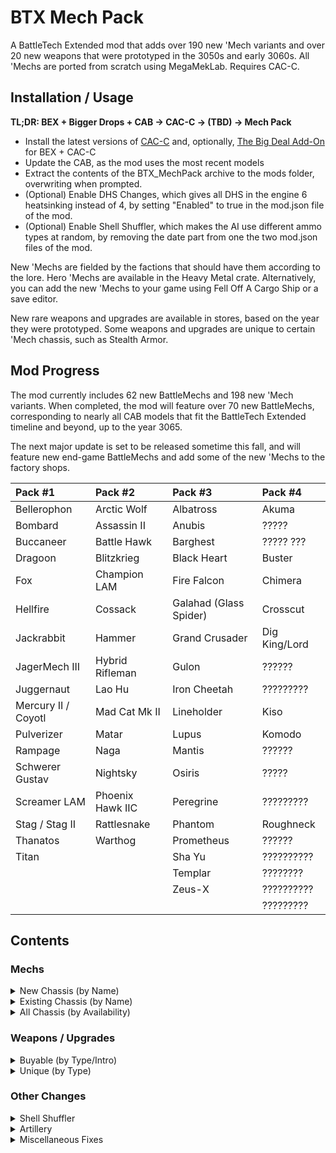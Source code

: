 # BTX Mech Pack

A BattleTech Extended mod that adds over 190 new 'Mech variants and over 20 new weapons that were prototyped in the 3050s and early 3060s. All 'Mechs are ported from scratch using MegaMekLab. Requires CAC-C.

## Installation / Usage

**TL;DR: BEX + Bigger Drops + CAB → CAC-C → (TBD) → Mech Pack**

- Install the latest versions of [CAC-C](https://github.com/mcb5637/BTX_CAC_Compatibility) and, optionally, [The Big Deal Add-On](https://github.com/Hounfor/The-Big-Deal-Add-On) for BEX + CAC-C
- Update the CAB, as the mod uses the most recent models
- Extract the contents of the BTX_MechPack archive to the mods folder, overwriting when prompted.
- (Optional) Enable DHS Changes, which gives all DHS in the engine 6 heatsinking instead of 4, by setting "Enabled" to true in the mod.json file of the mod.
- (Optional) Enable Shell Shuffler, which makes the AI use different ammo types at random, by removing the date part from one the two mod.json files of the mod.

New 'Mechs are fielded by the factions that should have them according to the lore. Hero 'Mechs are available in the Heavy Metal crate. Alternatively, you can add the new 'Mechs to your game using Fell Off A Cargo Ship or a save editor.

New rare weapons and upgrades are available in stores, based on the year they were prototyped. Some weapons and upgrades are unique to certain 'Mech chassis, such as Stealth Armor.

## Mod Progress

The mod currently includes 62 new BattleMechs and 198 new 'Mech variants. When completed, the mod will feature over 70 new BattleMechs, corresponding to nearly all CAB models that fit the BattleTech Extended timeline and beyond, up to the year 3065.

The next major update is set to be released sometime this fall, and will feature new end-game BattleMechs and add some of the new 'Mechs to the factory shops. 

| Pack #1             | Pack #2          | Pack #3                | Pack #4       |
| :------------------ | :--------------- | :--------------------- | :------------ |
| Bellerophon         | Arctic Wolf      | Albatross              | Akuma         |
| Bombard             | Assassin II      | Anubis                 | ?????         |
| Buccaneer           | Battle Hawk      | Barghest               | ????? ???     |
| Dragoon             | Blitzkrieg       | Black Heart            | Buster        |
| Fox                 | Champion LAM     | Fire Falcon            | Chimera       |
| Hellfire            | Cossack          | Galahad (Glass Spider) | Crosscut      |
| Jackrabbit          | Hammer           | Grand Crusader         | Dig King/Lord |
| JagerMech III       | Hybrid Rifleman  | Gulon                  | ??????        |
| Juggernaut          | Lao Hu           | Iron Cheetah           | ?????????     |
| Mercury II / Coyotl | Mad Cat Mk II    | Lineholder             | Kiso          |
| Pulverizer          | Matar            | Lupus                  | Komodo        |
| Rampage             | Naga             | Mantis                 | ??????        |
| Schwerer Gustav     | Nightsky         | Osiris                 | ?????         |
| Screamer LAM        | Phoenix Hawk IIC | Peregrine              | ?????????     |
| Stag / Stag II      | Rattlesnake      | Phantom                | Roughneck     |
| Thanatos            | Warthog          | Prometheus             | ??????        |
| Titan               |                  | Sha Yu                 | ??????????    |
|                     |                  | Templar                | ????????      |
|                     |                  | Zeus-X                 | ??????????    |
|                     |                  |                        | ?????????     |

## Contents

### Mechs

<details>
  <summary>New Chassis (by Name)</summary>

| Name                               |   Class    | Mass |  Tech Base   | Intro | Factions                                               |
| :--------------------------------- | :--------: | :--: | :----------: | :---: | :----------------------------------------------------- |
| Akuma AKU-1X                       |  Assault   |  90  | Inner Sphere | 3058  | Kurita                                                 |
| Akuma AKU-1XJ                      |  Assault   |  90  | Inner Sphere | 3064  | Kurita                                                 |
| Albatross ALB-3U                   |  Assault   |  95  | Inner Sphere | 3053  | Marik, Word of Blake                                   |
| Albatross ALB-4U                   |  Assault   |  95  | Inner Sphere | 3063  | Marik, Word of Blake                                   |
| Anubis ABS-3L                      |   Light    |  30  | Inner Sphere | 3063  | Liao, Centrella, Calderon                              |
| Anubis ABS-3R                      |   Light    |  30  | Inner Sphere | 3064  | Liao, Centrella, Calderon                              |
| Arctic Wolf 1                      |   Medium   |  40  |     Clan     | 3059  | Clan Wolf                                              |
| Arctic Wolf 2                      |   Medium   |  40  |     Clan     | 3060  | Clan Wolf                                              |
| Assassin II ASN-56                 |   Medium   |  45  | Inner Sphere | 3060  | Davion                                                 |
| Barghest BGS-1T                    |   Heavy    |  70  | Inner Sphere | 3058  | Steiner                                                |
| Barghest BGS-2T                    |   Heavy    |  70  | Inner Sphere | 3060  | Steiner                                                |
| Barghest BGS-3T                    |   Heavy    |  70  | Inner Sphere | 3062  | Steiner                                                |
| Battle Hawk BH-K305                |   Light    |  30  | Inner Sphere | 3053  | Steiner-Davion, Mercenaries                            |
| Bellerophon BEL-1X                 |   Heavy    |  60  | Inner Sphere | 2442  | Marik                                                  |
| Bellerophon BEL-2X                 |   Heavy    |  60  | Inner Sphere | 2712  | ComStar, Snord's Irregulars                            |
| Black Heart BH-1                   |   Heavy    |  70  | Inner Sphere | 3060  | Word of Blake                                          |
| Blitzkrieg BTZ-3F                  |   Medium   |  50  | Inner Sphere | 3061  | Marik, Steiner-Davion                                  |
| Bombard BMB-010                    |   Medium   |  50  | Inner Sphere | 3054  | Steiner                                                |
| Bombard BMB-013                    |   Medium   |  50  | Inner Sphere | 3063  | Steiner                                                |
| Buccaneer BCN-3R                   |   Medium   |  55  | Inner Sphere | 3055  | Marik, Word of Blake                                   |
| Buster BC X-M ConstructionMech MOD |  Medium    |  50  | Inner Sphere | 2720  | **Industrial Start**                                   |
| Champion LAM CPN-1X1               |   Heavy    |  60  | Inner Sphere | 2699  | Word of Blake (3053+)                                  |
| Chimera CMA-1S                     |   Medium   |  40  | Inner Sphere | 3063  | Kurita, Steiner-Davion                                 |
| Chimera CMA-C                      |   Medium   |  40  | Inner Sphere | 3063  | Kurita, Marik, Steiner-Davion                          |
| Cossack C-SK1                      |   Light    |  20  | Inner Sphere | 3060  | St. Ives Compact                                       |
| Coyotl Prime                       |   Medium   |  40  |     Clan     | 2854  | Clan Wolf (<3058)                                      |
| Coyotl A                           |   Medium   |  40  |     Clan     | 2854  | Clan Wolf (<3058)                                      |
| Coyotl B                           |   Medium   |  40  |     Clan     | 2854  | Clan Wolf (<3058)                                      |
| Dig King RCL-1M MiningMech         |   Light    |  35  | Inner Sphere | 2802  | Pirates                                                |
| Dig Lord RCL-4 MiningMech          |   Heavy    |  65  | Inner Sphere | 3057  | Steiner-Davion                                         |
| Dragoon AEM-01                     |   Heavy    |  70  | Inner Sphere | 2771  | ComStar                                                |
| Dragoon AEM-02                     |   Heavy    |  70  | Inner Sphere | 2771  | ComStar                                                |
| Dragoon AEM-03                     |   Heavy    |  70  | Inner Sphere | 2771  | ComStar                                                |
| Dragoon AEM-04                     |   Heavy    |  70  | Inner Sphere | 2771  | ComStar                                                |
| Fire Falcon Prime                  |   Light    |  25  |     Clan     | 3052  | Clan Jade Falcon                                       |
| Fire Falcon A                      |   Light    |  25  |     Clan     | 3052  | Clan Jade Falcon                                       |
| Fire Falcon B                      |   Light    |  25  |     Clan     | 3052  | Clan Jade Falcon                                       |
| Fire Falcon C                      |   Light    |  25  |     Clan     | 3052  | Clan Jade Falcon                                       |
| Fire Falcon D                      |   Light    |  25  |     Clan     | 3052  | Clan Jade Falcon                                       |
| Fox CS-1                           |   Medium   |  50  |  Mixed-tech  | 2824  | Clan Ghost Bear                                        |
| Fox                                |   Medium   |  50  |     Clan     | 2835  | Clan Ghost Bear                                        |
| Grand Crusader GRN-D-01            |  Assault   |  80  | Inner Sphere | 3053  | Word of Blake                                          |
| Grand Crusader GRN-D-02            |  Assault   |  80  | Inner Sphere | 3056  | Word of Blake                                          |
| Gulon MiningMech GLN-1A            |   Light    |  25  | Inner Sphere | 3000  | Outworlds Alliance                                     |
| Gulon SecurityMech GLN-1B          |   Light    |  25  | Inner Sphere | 3000  | Outworlds Alliance                                     |
| Hammer HMR-3C 'Claw-Hammer'        |   Light    |  30  | Inner Sphere | 3056  | Marik, Word of Blake                                   |
| Hammer HMR-3M                      |   Light    |  30  | Inner Sphere | 3053  | Liao, Marik, Word of Blake                             |
| Hammer HMR-3P 'Pein-Hammer'        |   Light    |  30  | Inner Sphere | 3060  | Marik, Word of Blake                                   |
| Hammer HMR-3S 'Slammer'            |   Light    |  30  | Inner Sphere | 3054  | Marik, Word of Blake                                   |
| Hellfire 1                         |   Heavy    |  60  |     Clan     | 3058  | Clan Steel Viper                                       |
| Hybrid Rifleman RFL-SND 'Sneede'   |   Heavy    |  60  | Inner Sphere | 3025  | **Heavy Metal Crate**                                  |
| Iron Cheetah Prime                 |  Assault   | 100  |     Clan     | 3054  | Clan Smoke Jaguar                                      |
| Iron Cheetah A                     |  Assault   | 100  |     Clan     | 3054  | Clan Smoke Jaguar                                      |
| Iron Cheetah B                     |  Assault   | 100  |     Clan     | 3054  | Clan Smoke Jaguar                                      |
| Iron Cheetah C                     |  Assault   | 100  |     Clan     | 3054  | Clan Smoke Jaguar                                      |
| Iron Cheetah D                     |  Assault   | 100  |     Clan     | 3054  | Clan Smoke Jaguar                                      |
| Jackrabbit JKR-8T                  |   Light    |  25  | Inner Sphere | 2765  | ComStar                                                |
| JagerMech III JM6-D3               |   Heavy    |  65  | Inner Sphere | 3058  | Davion                                                 |
| Juggernaut JG-R9T1                 |  Assault   |  90  | Inner Sphere | 3053  | Steiner                                                |
| Juggernaut JG-R9T2                 |  Assault   |  90  | Inner Sphere | 3057  | Steiner                                                |
| Juggernaut JG-R9T3                 |  Assault   |  90  | Inner Sphere | 3065  | Steiner                                                |
| Kiso ConstructionMech K-3N-KR4     |  Assault   | 100  | Inner Sphere | 2703  | Kurita                                                 |
| Kiso CommandMech K-3N-KRHQ         |  Assault   | 100  | Inner Sphere | 2823  | Kurita                                                 |
| Komodo KIM-2                       |   Medium   |  45  | Inner Sphere | 3053  | Kurita, Rasalhague                                     |
| Komodo KIM-2A                      |   Medium   |  45  | Inner Sphere | 3053  | Kurita                                                 |
| Komodo KIM-3C                      |   Medium   |  45  | Inner Sphere | 3053  | Kurita                                                 |
| Lao Hu LHU-2B                      |   Heavy    |  75  | Inner Sphere | 3062  | Liao                                                   |
| Lao Hu LHU-3B                      |   Heavy    |  75  | Inner Sphere | 3063  | Liao                                                   |
| Lineholder KW1-LH2                 |   Medium   |  55  | Inner Sphere | 3058  | Inner Sphere                                           |
| Lineholder KW1-LH3                 |   Medium   |  55  | Inner Sphere | 3059  | Inner Sphere                                           |
| Lupus Prime                        |   Heavy    |  60  |     Clan     | 2857  | Clan Steel Viper                                       |
| Lupus A                            |   Heavy    |  60  |     Clan     | 2857  | Clan Steel Viper                                       |
| Lupus B                            |   Heavy    |  60  |     Clan     | 2857  | Clan Steel Viper                                       |
| Mad Cat Mk II                      |  Assault   |  90  |     Clan     | 3062  | Clan Diamond Shark                                     |
| Mantis MTS-S                       |   Light    |  30  | Inner Sphere | 3061  | Steiner                                                |
| Matar SAM-RS2                      | Superheavy | 110  | Inner Sphere | 2775  | ComStar (3036+)                                        |
| Mercury II MCY-100                 |   Medium   |  40  |  Mixed-tech  | 2823  | Clan Diamond Shark, Bandit Caste                       |
| Naga Prime                         |  Assault   |  80  |     Clan     | 2945  | Clans                                                  |
| Naga A                             |  Assault   |  80  |     Clan     | 2869  | Clans                                                  |
| Naga B                             |  Assault   |  80  |     Clan     | 2869  | Clans                                                  |
| Naga C                             |  Assault   |  80  |     Clan     | 2869  | Clans                                                  |
| Naga D                             |  Assault   |  80  |     Clan     | 2869  | Clans                                                  |
| Nightsky NGS-4S                    |   Medium   |  50  | Inner Sphere | 3053  | Steiner-Davion                                         |
| Nightsky NGS-4T                    |   Medium   |  50  | Inner Sphere | 3056  | Steiner-Davion                                         |
| Nightsky NGS-5S                    |   Medium   |  50  | Inner Sphere | 3056  | Steiner-Davion                                         |
| Nightsky NGS-5T                    |   Medium   |  50  | Inner Sphere | 3057  | Steiner-Davion                                         |
| Osiris OSR-3D                      |   Light    |  30  | Inner Sphere | 3063  | Davion                                                 |
| Peregrine (Horned Owl) 1           |   Light    |  35  |     Clan     | 2835  | Clans                                                  |
| Peregrine (Horned Owl) 2           |   Light    |  35  |     Clan     | 2856  | Clans                                                  |
| Peregrine (Horned Owl) 3           |   Light    |  35  |     Clan     | 3061  | Clans                                                  |
| Phantom Prime                      |   Medium   |  40  |     Clan     | 3052  | Clan Jade Falcon                                       |
| Phantom A                          |   Medium   |  40  |     Clan     | 3052  | Clan Jade Falcon                                       |
| Phantom B                          |   Medium   |  40  |     Clan     | 3052  | Clan Jade Falcon                                       |
| Phantom C                          |   Medium   |  40  |     Clan     | 3052  | Clan Jade Falcon                                       |
| Phantom D                          |   Medium   |  40  |     Clan     | 3052  | Clan Jade Falcon                                       |
| Phoenix Hawk IIC                   |  Assault   |  80  |     Clan     | 2851  | Clans                                                  |
| Phoenix Hawk IIC 2                 |  Assault   |  80  |     Clan     | 2852  | Clans                                                  |
| Phoenix Hawk IIC 3                 |  Assault   |  80  |     Clan     | 3062  | Clans                                                  |
| Phoenix Hawk IIC 9                 |  Assault   |  80  |     Clan     | 2853  | Clans                                                  |
| Prometheus                         |   Heavy    |  75  |  Mixed-tech  | 3053  | Davion                                                 |
| Pulverizer PUL-2V                  |  Assault   |  90  |  Mixed-tech  | 2823  | Clan Ghost Bear                                        |
| Pulverizer PUL-3R                  |  Assault   |  90  |  Mixed-tech  | 2823  | Clan Ghost Bear                                        |
| Pulverizer                         |  Assault   |  90  |     Clan     | 2845  | Clan Ghost Bear                                        |
| Rampage RMP-2G                     |  Assault   |  85  | Inner Sphere | 2735  | Periphery States                                       |
| Rampage RMP-4G                     |  Assault   |  85  | Inner Sphere | 2750  | ComStar/Word of Blake                                  |
| Rampage RMP-5G                     |  Assault   |  85  | Inner Sphere | 2767  | ComStar/Word of Blake                                  |
| Rattlesnake JR7-31                 |   Light    |  35  | Inner Sphere | 3042  | Davion                                                 |
| Rattlesnake JR7-31P                |   Light    |  35  | Inner Sphere | 3043  | Davion                                                 |
| Roughneck RGH-1A                   |   Heavy    |  65  | Inner Sphere | 3050  | Steiner-Davion, Mercenaries                            |
| Roughneck RGH-1B                   |   Heavy    |  65  | Inner Sphere | 3050  | Steiner-Davion, Mercenaries                            |
| Roughneck RGH-1C                   |   Heavy    |  65  | Inner Sphere | 3050  | Steiner-Davion, Mercenaries                            |
| Roughneck RGH-2A                   |   Heavy    |  65  | Inner Sphere | 3050  | Steiner-Davion, Mercenaries                            |
| Roughneck RGH-3A                   |   Heavy    |  65  | Inner Sphere | 3050  | Steiner-Davion, Mercenaries                            |
| Schwerer Gustav SG-1X              |  Assault   | 100  |  Mixed-tech  | 3064  | Marik                                                  |
| Schwerer Gustav SJ-1X 'Jäger'      |  Assault   | 100  |  Mixed-tech  | 3064  | **Heavy Metal Crate**                                  |
| Screamer LAM SCR-1X-LAM            |   Medium   |  55  | Inner Sphere | 2774  | Snord's Irregulars                                     |
| Sha Yu SYU-2B                      |   Medium   |  40  | Inner Sphere | 3063  | Liao, Centrella                                        |
| Stag ST-14G                        |   Medium   |  45  |  Mixed-tech  | 2823  | Clans (3052+)                                          |
| Stag II ST-24G                     |   Medium   |  45  |  Mixed-tech  | 2823  | Clan Wolf (3052+)                                      |
| Templar TLR1-O                     |  Assault   |  85  | Inner Sphere | 3062  | Davion                                                 |
| Templar TLR1-OA                    |  Assault   |  85  | Inner Sphere | 3062  | Davion                                                 |
| Templar TLR1-OB                    |  Assault   |  85  | Inner Sphere | 3062  | Davion                                                 |
| Templar TLR1-OC                    |  Assault   |  85  | Inner Sphere | 3062  | Davion                                                 |
| Thanatos TNS-4S                    |   Heavy    |  75  | Inner Sphere | 3061  | Steiner-Davion                                         |
| Thanatos TNS-4T                    |   Heavy    |  75  | Inner Sphere | 3062  | Steiner-Davion                                         |
| Titan TI-1A                        |  Assault   | 100  | Inner Sphere | 2765  | Davion                                                 |
| Warthog Prime                      |  Assault   |  95  |     Clan     | 3059  | Clans                                                  |
| Zeus-X ZEU-X                       |  Assault   |  80  | Inner Sphere | 3054  | Davion                                                 |
</details>

<details>
  <summary>Existing Chassis (by Name)</summary>

| Name                               |   Class    | Mass |  Tech Base   | Intro | Factions                                               |
| :--------------------------------- | :--------: | :--: | :----------: | :---: | :----------------------------------------------------- |
| Annihilator C                      |  Assault   | 100  |     Clan     | 2848  | Clans (3051+)                                          |
| Annihilator C 2                    |  Assault   | 100  |     Clan     | 2850  | Clans (3051+)                                          |
| Anvil ANV-8M                       |   Heavy    |  60  | Inner Sphere | 3060  | Marik, Word of Blake                                   |
| Archer C                           |   Heavy    |  70  |  Mixed-tech  | 2824  | Clans (3051+)<br />Kurita, Steiner-Davion (3055+)      |
| Archer C 2                         |   Heavy    |  70  |     Clan     | 3063  | Wolf's Dragoons²                                       |
| Assassin ASN-SRV 'Servitor'        |   Medium   |  40  | Inner Sphere | 3066  | **Heavy Metal Crate**                                  |
| Atlas AS7-K-DC                     |  Assault   | 100  | Inner Sphere | 3050  | ComStar/Word of Blake                                  |
| Avatar AV1-OR                      |   Heavy    |  70  |  Mixed-tech  | 3059  | Kurita                                                 |
| BattleMaster BLR-3M-DC             |  Assault   |  85  | Inner Sphere | 3053  | ComStar/Word of Blake                                  |
| BattleMaster BLR-RC 'Red Corsair'  |  Assault   |  85  |     Clan     | 3055  | **Heavy Metal Crate**                                  |
| Black Hawk-KU BHKU-OR              |   Heavy    |  60  |  Mixed-tech  | 3059  | Kurita, Liao, Steiner-Davion<br />Rasalhague, St. Ives |
| Black Knight BL-X-KNT 'Red Reaper' |   Heavy    |  75  | Inner Sphere | 3069  | **Heavy Metal Crate**                                  |
| Blackjack BJ2-OR                   |   Medium   |  50  |  Mixed-tech  | 3059  | Kurita                                                 |
| Cataphract CTF-3X                  |   Heavy    |  70  | Inner Sphere | 3062  | Davion                                                 |
| Catapult CPLT-C3                   |   Heavy    |  65  | Inner Sphere | 3049  | Liao, ComStar/Word of Blake                            |
| Catapult CPLT-C5                   |   Heavy    |  65  | Inner Sphere | 3061  | Liao                                                   |
| Catapult CPLT-H2                   |   Heavy    |  65  | Inner Sphere | 3064  | Pirates                                                |
| Centurion CN9-D5                   |   Medium   |  50  | Inner Sphere | 3062  | Steiner-Davion                                         |
| Centurion CN9-YLW 'Yen-Lo-Wang'    |   Medium   |  50  | Inner Sphere | 3027  | **Heavy Metal Crate**                                  |
| Centurion CN9-YLW2 'Yen-Lo-Wang'   |   Medium   |  50  | Inner Sphere | 3051  | **Heavy Metal Crate**                                  |
| Charger CGR-2A2                    |  Assault   |  80  | Inner Sphere | 3064  | Centrella, Outworlds Alliance, Pirates                 |
| Charger CGR-SA5                    |  Assault   |  80  | Inner Sphere | 3063  | Kurita                                                 |
| Commando COM-4H                    |   Light    |  25  | Inner Sphere | 3064  | Pirates                                                |
| Cronus CNS-5M                      |  Medium    |  55  | Inner Sphere | 3060  | Mercenaries, Pirates                                   |
| Crosscut ED-X2M LoggerMech         |   Light    |  30  | Inner Sphere | 2801  | Pirates                                                |
| Crosscut ED-X4D DemolitionMech     |   Light    |  30  | Inner Sphere | 2910  | Pirates                                                |
| Crosscut ED-X4K LoggerMech         |   Light    |  30  | Inner Sphere | 2786  | Pirates                                                |
| Cyclops CP-11-A-DC                 |  Assault   |  90  | Inner Sphere | 3045  | ComStar                                                |
| Cyclops CP-11-H                    |  Assault   |  90  | Inner Sphere | 3064  | Calderon, Pirates                                      |
| Dasher (Fire Moth) E               |   Light    |  20  |     Clan     | 3055  | Clan Ghost Bear                                        |
| Dervish DV-8D                      |  Medium    |  55  | Inner Sphere | 3062  | Davion                                                 |
| Firestarter FS9-OR                 |   Medium   |  45  |  Mixed-tech  | 3059  | Kurita, Liao, Marik, Steiner-Davion                    |
| Firestarter FS9-OX                 |   Medium   |  45  | Inner Sphere | 3059  | Kurita                                                 |
| Flashman FLS-9C                    |   Heavy    |  75  | Inner Sphere | 3061  | ComStar                                                |
| Galahad (Glass Spider) 1           |   Heavy    |  60  |     Clan     | 2834  | Clans                                                  |
| Galahad (Glass Spider) 2           |   Heavy    |  60  |     Clan     | 2952  | Clan Wolf                                              |
| Garm GRM-01C                       |   Light    |  35  | Inner Sphere | 3062  | Davion                                                 |
| Grand Dragon DRG-7K                |   Heavy    |  60  | Inner Sphere | 3063  | Kurita                                                 |
| Gunslinger GUN-2ERD                |  Assault   |  85  | Inner Sphere | 3062  | Kurita, Steiner                                        |
| Hankyu (Arctic Cheetah) H          |   Light    |  30  |     Clan     | 3062  | Clans                                                  |
| Hatamoto-Chi HTM-S 'Shin'          |  Assault   |  80  | Inner Sphere | 3060  | **Heavy Metal Crate**                                  |
| Hatchetman HCT-6D                  |   Medium   |  45  | Inner Sphere | 3062  | Davion                                                 |
| Hellhound (Conjurer) 2             |   Medium   |  50  |     Clan     | 3062  | Clan Nova Cat                                          |
| Hermes II HER-5C                   |   Medium   |  40  | Inner Sphere | 3062  | Word of Blake                                          |
| Hermes II HER-6D                   |   Medium   |  40  | Inner Sphere | 3062  | Davion                                                 |
| Highlander HGN-694                 |  Assault   |  90  | Inner Sphere | 3062  | Steiner                                                |
| Hollander II BZK-F7                |  Medium    |  45  | Inner Sphere | 3061  | Steiner-Davion                                         |
| Hunchback HBK-5H                   |  Medium    |  50  | Inner Sphere | 3064  | Periphery States, Pirates                              |
| Huron Warrior HUR-WO-R4N           |  Medium    |  50  | Inner Sphere | 3063  | Liao                                                   |
| Imp C                              |  Assault   | 100  |     Clan     | 2863  | Wolf's Dragoons, Pirates                               |
| JagerMech JM6-H                    |   Heavy    |  65  | Inner Sphere | 3064  | Pirates                                                |
| JagerMech JM7-F                    |   Heavy    |  70  | Inner Sphere | 3062  | Davion                                                 |
| King Crab KGC-010                  |  Assault   | 100  | Inner Sphere | 2743  | ComStar/Word of Blake                                  |
| Longbow LGB-0H                     |  Assault   |  85  | Inner Sphere | 3065  | Pirates                                                |
| Marauder C                         |   Heavy    |  75  |  Mixed-tech  | 2827  | Clans (3051+)<br />Kurita, Steiner-Davion (3055+)      |
| Orion ON1-M-DC                     |   Heavy    |  75  | Inner Sphere | 3053  | ComStar/Word of Blake                                  |
| Orion ON1-MD                       |   Heavy    |  75  | Inner Sphere | 3062  | Davion, Marik, ComStar/Word of Blake                   |
| Raptor RTX1-OR                     |   Light    |  25  |  Mixed-tech  | 3059  | Kurita, Davion, ComStar                                |
| Strider SR1-OR                     |   Medium   |  40  |  Mixed-tech  | 3059  | Kurita, Marik, Steiner-Davion                          |
| Sunder SD1-OB                      |  Assault   |  90  | Inner Sphere | 3056  | Kurita, Davion, St. Ives                               |
| Sunder SD1-OR                      |  Assault   |  90  |  Mixed-tech  | 3059  | Kurita, Steiner-Davion                                 |
| Supernova 2                        |  Assault   |  90  |     Clan     | 3062  | Clan Nova Cat                                          |
| Supernova 3                        |  Assault   |  90  |     Clan     | 3064  | Clan Nova Cat                                          |
| Thunder Hawk TDK-7KMA              |  Assault   | 100  | Inner Sphere | 3059  | Steiner                                                |
| Thunderbolt TDR-8M                 |   Heavy    |  65  | Inner Sphere | 3058  | Centrella, Word of Blake                               |
| Viking VKG-2G                      |  Assault   |  90  | Inner Sphere | 3060  | Rasalhague, ComStar/Word of Blake                      |
| Vulture (Mad Dog) 'Fury'           |   Heavy    |  60  |     Clan     | 3059  | **Heavy Metal Crate**                                  |
| Warhammer C                        |   Heavy    |  70  |  Mixed-tech  | 2825  | Clans (3051+)<br />Kurita, Steiner-Davion (3055+)      |
| Warhammer C 2                      |   Heavy    |  70  |  Mixed-tech  | 3052  | Clan Wolf<br />Kurita, Steiner-Davion (3055+)          |
| Warhammer C 3                      |   Heavy    |  70  |     Clan     | 2862  | Wolf's Dragoons (3050+)²                               |

² Wolf's Dragoons have access to many of these mechs; the list only shows variants that are exclusive to them.
</details>

<details>
  <summary>All Chassis (by Availability)</summary>

| Name                               |   Class    | Mass |  Tech Base   | Avail.| Factions                                               |
| :--------------------------------- | :--------: | :--: | :----------: | :---: | :----------------------------------------------------- |
| Bellerophon BEL-1X                 |   Heavy    |  60  | Inner Sphere | 3025  | Marik                                                  |
| Kiso ConstructionMech K-3N-KR4     |  Assault   | 100  | Inner Sphere | 3025  | Kurita                                                 |
| Bellerophon BEL-2X                 |   Heavy    |  60  | Inner Sphere | 3025  | ComStar, Snord's Irregulars                            |
| Rampage RMP-2G                     |  Assault   |  85  | Inner Sphere | 3025  | Periphery States                                       |
| King Crab KGC-010                  |  Assault   | 100  | Inner Sphere | 3025  | ComStar/Word of Blake                                  |
| Rampage RMP-4G                     |  Assault   |  85  | Inner Sphere | 3025  | ComStar/Word of Blake                                  |
| Jackrabbit JKR-8T                  |   Light    |  25  | Inner Sphere | 3025  | ComStar                                                |
| Titan TI-1A                        |  Assault   | 100  | Inner Sphere | 3025  | Davion                                                 |
| Rampage RMP-5G                     |  Assault   |  85  | Inner Sphere | 3025  | ComStar/Word of Blake                                  |
| Dragoon AEM-01                     |   Heavy    |  70  | Inner Sphere | 3025  | ComStar                                                |
| Dragoon AEM-02                     |   Heavy    |  70  | Inner Sphere | 3025  | ComStar                                                |
| Dragoon AEM-03                     |   Heavy    |  70  | Inner Sphere | 3025  | ComStar                                                |
| Dragoon AEM-04                     |   Heavy    |  70  | Inner Sphere | 3025  | ComStar                                                |
| Screamer LAM SCR-1X-LAM            |   Medium   |  55  | Inner Sphere | 3025  | Snord's Irregulars                                     |
| Crosscut ED-X4K LoggerMech         |   Light    |  30  | Inner Sphere | 3025  | Pirates                                                |
| Crosscut ED-X2M LoggerMech         |   Light    |  30  | Inner Sphere | 3025  | Pirates                                                |
| Dig King RCL-1M MiningMech         |   Light    |  35  | Inner Sphere | 3025  | Pirates                                                |
| Kiso CommandMech K-3N-KRHQ         |  Assault   | 100  | Inner Sphere | 3025  | Kurita                                                 |
| Crosscut ED-X4D DemolitionMech     |   Light    |  30  | Inner Sphere | 3025  | Pirates                                                |
| Gulon MiningMech GLN-1A            |   Light    |  25  | Inner Sphere | 3025  | Outworlds Alliance                                     |
| Gulon SecurityMech GLN-1B          |   Light    |  25  | Inner Sphere | 3025  | Outworlds Alliance                                     |
| Matar SAM-RS2                      | Superheavy | 110  | Inner Sphere | 3036  | ComStar (3036+)                                        |
| Rattlesnake JR7-31                 |   Light    |  35  | Inner Sphere | 3042  | Davion                                                 |
| Rattlesnake JR7-31P                |   Light    |  35  | Inner Sphere | 3043  | Davion                                                 |
| Cyclops CP-11-A-DC                 |  Assault   |  90  | Inner Sphere | 3045  | ComStar                                                |
| Catapult CPLT-C3                   |   Heavy    |  65  | Inner Sphere | 3049  | Liao, ComStar/Word of Blake                            |
| Coyotl Prime                       |   Medium   |  40  |     Clan     | 3049  | Clan Wolf (<3058)                                      |
| Coyotl A                           |   Medium   |  40  |     Clan     | 3049  | Clan Wolf (<3058)                                      |
| Coyotl B                           |   Medium   |  40  |     Clan     | 3049  | Clan Wolf (<3058)                                      |
| Fox CS-1                           |   Medium   |  50  |  Mixed-tech  | 3049  | Clan Ghost Bear                                        |
| Fox                                |   Medium   |  50  |     Clan     | 3049  | Clan Ghost Bear                                        |
| Galahad (Glass Spider) 1           |   Heavy    |  60  |     Clan     | 3049  | Clans                                                  |
| Galahad (Glass Spider) 2           |   Heavy    |  60  |     Clan     | 3049  | Clan Wolf                                              |
| Imp C                              |  Assault   | 100  |     Clan     | 3049  | Wolf's Dragoons, Pirates                               |
| Lupus Prime                        |   Heavy    |  60  |     Clan     | 3049  | Clan Steel Viper                                       |
| Lupus A                            |   Heavy    |  60  |     Clan     | 3049  | Clan Steel Viper                                       |
| Lupus B                            |   Heavy    |  60  |     Clan     | 3049  | Clan Steel Viper                                       |
| Mercury II MCY-100                 |   Medium   |  40  |  Mixed-tech  | 3049  | Clan Diamond Shark, Bandit Caste                       |
| Naga Prime                         |  Assault   |  80  |     Clan     | 3049  | Clans                                                  |
| Naga A                             |  Assault   |  80  |     Clan     | 3049  | Clans                                                  |
| Naga B                             |  Assault   |  80  |     Clan     | 3049  | Clans                                                  |
| Naga C                             |  Assault   |  80  |     Clan     | 3049  | Clans                                                  |
| Naga D                             |  Assault   |  80  |     Clan     | 3049  | Clans                                                  |
| Peregrine (Horned Owl) 1           |   Light    |  35  |     Clan     | 3049  | Clans                                                  |
| Peregrine (Horned Owl) 2           |   Light    |  35  |     Clan     | 3049  | Clans                                                  |
| Phoenix Hawk IIC                   |  Assault   |  80  |     Clan     | 3049  | Clans                                                  |
| Phoenix Hawk IIC 2                 |  Assault   |  80  |     Clan     | 3049  | Clans                                                  |
| Phoenix Hawk IIC 9                 |  Assault   |  80  |     Clan     | 3049  | Clans                                                  |
| Pulverizer PUL-2V                  |  Assault   |  90  |  Mixed-tech  | 3049  | Clan Ghost Bear                                        |
| Pulverizer PUL-3R                  |  Assault   |  90  |  Mixed-tech  | 3049  | Clan Ghost Bear                                        |
| Pulverizer                         |  Assault   |  90  |     Clan     | 3049  | Clan Ghost Bear                                        |
| Atlas AS7-K-DC                     |  Assault   | 100  | Inner Sphere | 3050  | ComStar/Word of Blake                                  |
| Roughneck RGH-1A                   |   Heavy    |  65  | Inner Sphere | 3050  | Steiner-Davion, Mercenaries                            |
| Roughneck RGH-1B                   |   Heavy    |  65  | Inner Sphere | 3050  | Steiner-Davion, Mercenaries                            |
| Roughneck RGH-1C                   |   Heavy    |  65  | Inner Sphere | 3050  | Steiner-Davion, Mercenaries                            |
| Roughneck RGH-2A                   |   Heavy    |  65  | Inner Sphere | 3050  | Steiner-Davion, Mercenaries                            |
| Roughneck RGH-3A                   |   Heavy    |  65  | Inner Sphere | 3050  | Steiner-Davion, Mercenaries                            |
| Warhammer C 3                      |   Heavy    |  70  |     Clan     | 3050  | Wolf's Dragoons (3050+)                                |
| Annihilator C                      |  Assault   | 100  |     Clan     | 3051  | Clans (3051+)                                          |
| Annihilator C 2                    |  Assault   | 100  |     Clan     | 3051  | Clans (3051+)                                          |
| Archer C                           |   Heavy    |  70  |  Mixed-tech  | 3051  | Clans (3051+)<br />Kurita, Steiner-Davion (3055+)      |
| Marauder C                         |   Heavy    |  75  |  Mixed-tech  | 3051  | Clans (3051+)<br />Kurita, Steiner-Davion (3055+)      |
| Warhammer C                        |   Heavy    |  70  |  Mixed-tech  | 3051  | Clans (3051+)<br />Kurita, Steiner-Davion (3055+)      |
| Fire Falcon Prime                  |   Light    |  25  |     Clan     | 3052  | Clan Jade Falcon                                       |
| Fire Falcon A                      |   Light    |  25  |     Clan     | 3052  | Clan Jade Falcon                                       |
| Fire Falcon B                      |   Light    |  25  |     Clan     | 3052  | Clan Jade Falcon                                       |
| Fire Falcon C                      |   Light    |  25  |     Clan     | 3052  | Clan Jade Falcon                                       |
| Fire Falcon D                      |   Light    |  25  |     Clan     | 3052  | Clan Jade Falcon                                       |
| Phantom Prime                      |   Medium   |  40  |     Clan     | 3052  | Clan Jade Falcon                                       |
| Phantom A                          |   Medium   |  40  |     Clan     | 3052  | Clan Jade Falcon                                       |
| Phantom B                          |   Medium   |  40  |     Clan     | 3052  | Clan Jade Falcon                                       |
| Phantom C                          |   Medium   |  40  |     Clan     | 3052  | Clan Jade Falcon                                       |
| Phantom D                          |   Medium   |  40  |     Clan     | 3052  | Clan Jade Falcon                                       |
| Stag ST-14G                        |   Medium   |  45  |  Mixed-tech  | 3052  | Clans (3052+)                                          |
| Stag II ST-24G                     |   Medium   |  45  |  Mixed-tech  | 3052  | Clan Wolf (3052+)                                      |
| Warhammer C 2                      |   Heavy    |  70  |  Mixed-tech  | 3052  | Clan Wolf<br />Kurita, Steiner-Davion (3055+)          |
| Albatross ALB-3U                   |  Assault   |  95  | Inner Sphere | 3053  | Marik, Word of Blake                                   |
| Battle Hawk BH-K305                |   Light    |  30  | Inner Sphere | 3053  | Steiner-Davion, Mercenaries                            |
| BattleMaster BLR-3M-DC             |  Assault   |  85  | Inner Sphere | 3053  | ComStar/Word of Blake                                  |
| Champion LAM CPN-1X1               |   Heavy    |  60  | Inner Sphere | 3053  | Word of Blake                                          |
| Grand Crusader GRN-D-01            |  Assault   |  80  | Inner Sphere | 3053  | Word of Blake                                          |
| Hammer HMR-3M                      |   Light    |  30  | Inner Sphere | 3053  | Liao, Marik, Word of Blake                             |
| Juggernaut JG-R9T1                 |  Assault   |  90  | Inner Sphere | 3053  | Steiner                                                |
| Komodo KIM-2                       |   Medium   |  45  | Inner Sphere | 3053  | Kurita, Rasalhague                                     |
| Komodo KIM-2A                      |   Medium   |  45  | Inner Sphere | 3053  | Kurita                                                 |
| Komodo KIM-3C                      |   Medium   |  45  | Inner Sphere | 3053  | Kurita                                                 |
| Nightsky NGS-4S                    |   Medium   |  50  | Inner Sphere | 3053  | Steiner-Davion                                         |
| Orion ON1-M-DC                     |   Heavy    |  75  | Inner Sphere | 3053  | ComStar/Word of Blake                                  |
| Prometheus                         |   Heavy    |  75  |  Mixed-tech  | 3053  | Davion                                                 |
| Bombard BMB-010                    |   Medium   |  50  | Inner Sphere | 3054  | Steiner                                                |
| Hammer HMR-3S 'Slammer'            |   Light    |  30  | Inner Sphere | 3054  | Marik, Word of Blake                                   |
| Iron Cheetah Prime                 |  Assault   | 100  |     Clan     | 3054  | Clan Smoke Jaguar                                      |
| Iron Cheetah A                     |  Assault   | 100  |     Clan     | 3054  | Clan Smoke Jaguar                                      |
| Iron Cheetah B                     |  Assault   | 100  |     Clan     | 3054  | Clan Smoke Jaguar                                      |
| Iron Cheetah C                     |  Assault   | 100  |     Clan     | 3054  | Clan Smoke Jaguar                                      |
| Iron Cheetah D                     |  Assault   | 100  |     Clan     | 3054  | Clan Smoke Jaguar                                      |
| Zeus-X ZEU-X                       |  Assault   |  80  | Inner Sphere | 3054  | Davion                                                 |
| Buccaneer BCN-3R                   |   Medium   |  55  | Inner Sphere | 3055  | Marik, Word of Blake                                   |
| Dasher (Fire Moth) E               |   Light    |  20  |     Clan     | 3055  | Clan Ghost Bear                                        |
| Grand Crusader GRN-D-02            |  Assault   |  80  | Inner Sphere | 3056  | Word of Blake                                          |
| Hammer HMR-3C 'Claw-Hammer'        |   Light    |  30  | Inner Sphere | 3056  | Marik, Word of Blake                                   |
| Nightsky NGS-4T                    |   Medium   |  50  | Inner Sphere | 3056  | Steiner-Davion                                         |
| Nightsky NGS-5S                    |   Medium   |  50  | Inner Sphere | 3056  | Steiner-Davion                                         |
| Sunder SD1-OB                      |  Assault   |  90  | Inner Sphere | 3056  | Kurita, Davion, St. Ives                               |
| Dig Lord RCL-4 MiningMech          |   Heavy    |  65  | Inner Sphere | 3057  | Steiner-Davion                                         |
| Juggernaut JG-R9T2                 |  Assault   |  90  | Inner Sphere | 3057  | Steiner                                                |
| Nightsky NGS-5T                    |   Medium   |  50  | Inner Sphere | 3057  | Steiner-Davion                                         |
| Akuma AKU-1X                       |  Assault   |  90  | Inner Sphere | 3058  | Kurita                                                 |
| Barghest BGS-1T                    |   Heavy    |  70  | Inner Sphere | 3058  | Steiner                                                |
| Hellfire 1                         |   Heavy    |  60  |     Clan     | 3058  | Clan Steel Viper                                       |
| JagerMech III JM6-D3               |   Heavy    |  65  | Inner Sphere | 3058  | Davion                                                 |
| Lineholder KW1-LH2                 |   Medium   |  55  | Inner Sphere | 3058  | Inner Sphere                                           |
| Thunderbolt TDR-8M                 |   Heavy    |  65  | Inner Sphere | 3058  | Centrella, Word of Blake                               |
| Arctic Wolf 1                      |   Medium   |  40  |     Clan     | 3059  | Clan Wolf                                              |
| Avatar AV1-OR                      |   Heavy    |  70  |  Mixed-tech  | 3059  | Kurita                                                 |
| Black Hawk-KU BHKU-OR              |   Heavy    |  60  |  Mixed-tech  | 3059  | Kurita, Liao, Steiner-Davion<br />Rasalhague, St. Ives |
| Blackjack BJ2-OR                   |   Medium   |  50  |  Mixed-tech  | 3059  | Kurita                                                 |
| Firestarter FS9-OR                 |   Medium   |  45  |  Mixed-tech  | 3059  | Kurita, Liao, Marik, Steiner-Davion                    |
| Firestarter FS9-OX                 |   Medium   |  45  | Inner Sphere | 3059  | Kurita                                                 |
| Lineholder KW1-LH3                 |   Medium   |  55  | Inner Sphere | 3059  | Inner Sphere                                           |
| Raptor RTX1-OR                     |   Light    |  25  |  Mixed-tech  | 3059  | Kurita, Davion, ComStar                                |
| Strider SR1-OR                     |   Medium   |  40  |  Mixed-tech  | 3059  | Kurita, Marik, Steiner-Davion                          |
| Sunder SD1-OR                      |  Assault   |  90  |  Mixed-tech  | 3059  | Kurita, Steiner-Davion                                 |
| Thunder Hawk TDK-7KMA              |  Assault   | 100  | Inner Sphere | 3059  | Steiner                                                |
| Warthog Prime                      |  Assault   |  95  |     Clan     | 3059  | Clans                                                  |
| Anvil ANV-8M                       |   Heavy    |  60  | Inner Sphere | 3060  | Marik, Word of Blake                                   |
| Arctic Wolf 2                      |   Medium   |  40  |     Clan     | 3060  | Clan Wolf                                              |
| Assassin II ASN-56                 |   Medium   |  45  | Inner Sphere | 3060  | Davion                                                 |
| Barghest BGS-2T                    |   Heavy    |  70  | Inner Sphere | 3060  | Steiner                                                |
| Black Heart BH-1                   |   Heavy    |  70  | Inner Sphere | 3060  | Word of Blake                                          |
| Cossack C-SK1                      |   Light    |  20  | Inner Sphere | 3060  | St. Ives Compact                                       |
| Cronus CNS-5M                      |   Medium   |  55  | Inner Sphere | 3060  | Mercenaries, Pirates                                   |
| Hammer HMR-3P 'Pein-Hammer'        |   Light    |  30  | Inner Sphere | 3060  | Marik, Word of Blake                                   |
| Viking VKG-2G                      |  Assault   |  90  | Inner Sphere | 3060  | Rasalhague, ComStar/Word of Blake                      |
| Blitzkrieg BTZ-3F                  |   Medium   |  50  | Inner Sphere | 3061  | Marik, Steiner-Davion                                  |
| Catapult CPLT-C5                   |   Heavy    |  65  | Inner Sphere | 3061  | Liao                                                   |
| Flashman FLS-9C                    |   Heavy    |  75  | Inner Sphere | 3061  | ComStar                                                |
| Hollander II BZK-F7                |   Medium   |  45  | Inner Sphere | 3061  | Steiner-Davion                                         |
| Mantis MTS-S                       |   Light    |  30  | Inner Sphere | 3061  | Steiner                                                |
| Peregrine (Horned Owl) 3           |   Light    |  35  |     Clan     | 3061  | Clans                                                  |
| Thanatos TNS-4S                    |   Heavy    |  75  | Inner Sphere | 3061  | Steiner-Davion                                         |
| Barghest BGS-3T                    |   Heavy    |  70  | Inner Sphere | 3062  | Steiner                                                |
| Cataphract CTF-3X                  |   Heavy    |  70  | Inner Sphere | 3062  | Davion                                                 |
| Centurion CN9-D5                   |   Medium   |  50  | Inner Sphere | 3062  | Steiner-Davion                                         |
| Dervish DV-8D                      |   Medium   |  55  | Inner Sphere | 3062  | Davion                                                 |
| Garm GRM-01C                       |   Light    |  35  | Inner Sphere | 3062  | Davion                                                 |
| Gunslinger GUN-2ERD                |  Assault   |  85  | Inner Sphere | 3062  | Kurita, Steiner                                        |
| Hankyu (Arctic Cheetah) H          |   Light    |  30  |     Clan     | 3062  | Clans                                                  |
| Hatchetman HCT-6D                  |   Medium   |  45  | Inner Sphere | 3062  | Davion                                                 |
| Hellhound (Conjurer) 2             |   Medium   |  50  |     Clan     | 3062  | Clan Nova Cat                                          |
| Hermes II HER-5C                   |   Medium   |  40  | Inner Sphere | 3062  | Word of Blake                                          |
| Hermes II HER-6D                   |   Medium   |  40  | Inner Sphere | 3062  | Davion                                                 |
| Highlander HGN-694                 |  Assault   |  90  | Inner Sphere | 3062  | Steiner                                                |
| JagerMech JM7-F                    |   Heavy    |  70  | Inner Sphere | 3062  | Davion                                                 |
| Lao Hu LHU-2B                      |   Heavy    |  75  | Inner Sphere | 3062  | Liao                                                   |
| Mad Cat Mk II                      |  Assault   |  90  |     Clan     | 3062  | Clan Diamond Shark                                     |
| Orion ON1-MD                       |   Heavy    |  75  | Inner Sphere | 3062  | Davion, Marik, ComStar/Word of Blake                   |
| Phoenix Hawk IIC 3                 |  Assault   |  80  |     Clan     | 3062  | Clans                                                  |
| Supernova 2                        |  Assault   |  90  |     Clan     | 3062  | Clan Nova Cat                                          |
| Templar TLR1-O                     |  Assault   |  85  | Inner Sphere | 3062  | Davion                                                 |
| Templar TLR1-OA                    |  Assault   |  85  | Inner Sphere | 3062  | Davion                                                 |
| Templar TLR1-OB                    |  Assault   |  85  | Inner Sphere | 3062  | Davion                                                 |
| Templar TLR1-OC                    |  Assault   |  85  | Inner Sphere | 3062  | Davion                                                 |
| Thanatos TNS-4T                    |   Heavy    |  75  | Inner Sphere | 3062  | Steiner-Davion                                         |
| Albatross ALB-4U                   |  Assault   |  95  | Inner Sphere | 3063  | Marik, Word of Blake                                   |
| Anubis ABS-3L                      |   Light    |  30  | Inner Sphere | 3063  | Liao, Centrella, Calderon                              |
| Archer C 2                         |   Heavy    |  70  |     Clan     | 3063  | Wolf's Dragoons²                                       |
| Bombard BMB-013                    |   Medium   |  50  | Inner Sphere | 3063  | Steiner                                                |
| Charger CGR-SA5                    |  Assault   |  80  | Inner Sphere | 3063  | Kurita                                                 |
| Chimera CMA-1S                     |   Medium   |  40  | Inner Sphere | 3063  | Kurita, Steiner-Davion                                 |
| Chimera CMA-C                      |   Medium   |  40  | Inner Sphere | 3063  | Kurita, Marik, Steiner-Davion                          |
| Grand Dragon DRG-7K                |   Heavy    |  60  | Inner Sphere | 3063  | Kurita                                                 |
| Huron Warrior HUR-WO-R4N           |   Medium   |  50  | Inner Sphere | 3063  | Liao                                                   |
| Lao Hu LHU-3B                      |   Heavy    |  75  | Inner Sphere | 3063  | Liao                                                   |
| Osiris OSR-3D                      |   Light    |  30  | Inner Sphere | 3063  | Davion                                                 |
| Schwerer Gustav SG-1X              |  Assault   | 100  |  Mixed-tech  | 3063  | Marik                                                  |
| Sha Yu SYU-2B                      |   Medium   |  40  | Inner Sphere | 3063  | Liao, Centrella                                        |
| Akuma AKU-1XJ                      |  Assault   |  90  | Inner Sphere | 3064  | Kurita                                                 |
| Anubis ABS-3R                      |   Light    |  30  | Inner Sphere | 3064  | Liao, Centrella, Calderon                              |
| Catapult CPLT-H2                   |   Heavy    |  65  | Inner Sphere | 3064  | Pirates                                                |
| Charger CGR-2A2                    |  Assault   |  80  | Inner Sphere | 3064  | Centrella, Outworlds Alliance, Pirates                 |
| Commando COM-4H                    |   Light    |  25  | Inner Sphere | 3064  | Pirates                                                |
| Cyclops CP-11-H                    |  Assault   |  90  | Inner Sphere | 3064  | Calderon, Pirates                                      |
| Hunchback HBK-5H                   |   Medium   |  50  | Inner Sphere | 3064  | Periphery States, Pirates                              |
| JagerMech JM6-H                    |   Heavy    |  65  | Inner Sphere | 3064  | Pirates                                                |
| Supernova 3                        |  Assault   |  90  |     Clan     | 3064  | Clan Nova Cat                                          |
| Juggernaut JG-R9T3                 |  Assault   |  90  | Inner Sphere | 3065  | Steiner                                                |
| Longbow LGB-0H                     |  Assault   |  85  | Inner Sphere | 3065  | Pirates                                                |

</details>


### Weapons / Upgrades

<details>
  <summary>Buyable (by Type/Intro)</summary>

| Name                              |   Type    | Intro | Factions                    |
| :-------------------------------- | :-------: | :---: | :-------------------------- |
| Light/Medium/Heavy Rifle          | Ballistic |  PS   | *LosTech*                   |
| Thumper/Sniper/Long Tom Cannon    | Ballistic | 3012  | *Research*                  |
| Magshot                           | Ballistic | 3059  | Steiner                     |
| Hyper-Velocity AC (HVAC)          | Ballistic | 3059  | Liao                        |
| Rotary AC (RAC)                   | Ballistic | 3060  | Davion                      |
| Light AC (LAC)                    | Ballistic | 3062  | Davion                      |
|  ----                             |           |       |                             |
| Rail Gun                          |  Energy   | 3051  | Marik                       |
| Plasma Rifle                      |  Energy   | 3061  | Liao                        |
| Heavy PPC                         |  Energy   | 3062  | Kurita                      |
| Light PPC                         |  Energy   | 3064  | Kurita                      |
| Bombast Laser                     |  Energy   | 3064  | Steiner                     |
|  ----                             |           |       |                             |
| Bomb Bay²                         |  Missile  | 2680  | *Mining*                    |
| Arrow IV                          |  Missile  | 3044  | Liao<br />All (3049+)       |
| Thunderbolt                       |  Missile  | 3052  | Davion<br />Steiner (3052+) |
| Extended LRM (ELRM)               |  Missile  | 3054  | Steiner<br />Davion (3054+) |
| Enhanced LRM (NLRM)               |  Missile  | 3058  | Davion                      |
|  ----                             |           |       |                             |
| Fluid Gun                         |  Support  |  PS   | *Chemicals*                 |
| Heavy Flamer                      |  Support  | 3063  | Steiner                     |
| Heavy Machine Gun                 |  Support  | 3063  | Calderon                    |
| Light Machine Gun                 |  Support  | 3064  | Liao                        |
|  ----                             |           |       |                             |
| Airburst Mortar                   |   Ammo    | 3043  | All                         |
| Shaped Charge Mortar              |   Ammo    | 3043  | All                         |
| Swarm Missile                     |   Ammo    | 3049  | Davion<br />All (3058+)     |
| Swarm-I Missile                   |   Ammo    | 3052  | Marik                       |
| Inferno-IV Missile                |   Ammo    | 3053  | Liao                        |
| Thunder-Inferno Missile           |   Ammo    | 3054  | Liao                        |
| Armor-Piercing Ammo               |   Ammo    | 3055  | Davion<br />Steiner (3055+) |
| Precision Ammo                    |   Ammo    | 3058  | Davion                      |
|  ----                             |           |       |                             |
| Targeting Computer                |  Upgrade  | 3052  | *Research*                  |
| Bloodhound Active Probe           |  Upgrade  | 3058  | *Black Market*              |
| Laser Anti-Missile System         |  Upgrade  | 3059  | *Research*                  |
| Blue Shield Particle Field Damper |  Upgrade  | 3061  | *Research*                  |
| Small/Medium/Large Shield         |  Upgrade  | 3065  | *Research*                  |

² with High-Explosive, Laser-Guided, Cluster, and Inferno Bombs.
</details>

<details>
  <summary>Unique (by Type)</summary>

| Name                                  | Exclusive to                                |
| :------------------------------------ | :------------------------------------------ |
| Claws                                 | Mantis                                      |
| Industrial Weapons²                   | Crosscut, Dig King, Gulon, Kiso
| Katana                                | Hatamoto-Chi 'Shin'                         |
| Spikes                                | Bombard                                     |
| Small Vibroblade                      | Assassin 'Servitor'                         |
| Large Vibroblade<br />Large Shield    | Black Knight 'Red Reaper'                   |
|  ----                                 |                                             |
| Direct Neural Interface               | Prometheus<br />Black Heart                 |
| Light Active Probe                    | Vulture (Mad Dog) 'Fury'                    |
|  ----                                 |                                             |
| Composite Chassis<br />Reactive Armor | Zeus-X                                      |
| Light Ferro-Fibrous Armor             | Black Knight 'Red Reaper'                   |
| Stealth Armor                         | Sha Yu<br />Anubis                          |

² Includes the Chainsaw, Mining Drill, Pile Driver, and other variants of these weapons.
</details>

### Other Changes

<details>
  <summary>Shell Shuffler</summary>
  
This optional submod allows the AI to randomly use different types of ammunition when spawning. The mod has two presets, depending on the era you are playing in:

- **3025 preset:** Any faction can use Inferno SRM.
- **3050 preset:** Each faction has their own set of special ammo types, most of which were developed in the 3050s.

| Faction                 | Ammo Types                                          |
| :---------------------- | :-------------------------------------------------- |
| Davion                  | Armor-Piercing & Precision rounds, plus Swarm LRM   |
| Kurita                  | Dead-Fire SRM and LRM                               |
| Liao                    | Inferno SRM, LRM and Arrow IV                       |
| Marik                   | Improved Swarm LRM (Swarm-I LRM)                    |
| Steiner                 | Armor-Piercing rounds and Swarm LRM                 |
| ----                    |                                                     |
| Clans                   | Extended-Range & High-Explosive ATM, plus Swarm LRM |
| ComStar / Word of Blake | Swarm LRM / Swarm-I LRM                             |
| Mercernaries & Pirates  | Inferno SRM                                         |
</details>

<details>
  <summary>Artillery</summary>
  
- Mech mortars are now available in 3025. The Thumper, Sniper, and Long Tom cannons have been moved to research planets, as they are only prototypes in the current timeline.

- Artillery cannons have been reworked to be more in line with the tabletop rules. They now deal 30% less damage and have a much shorter range than their larger counterparts. Additionally, all artillery deal less stability damage and are less accurate due to the indirect fire penalty.

| Name            | Damage | AoE Damage | Min. Range | Opt. Range | Max. Range |
| --------------- | -----: | ---------: | ---------: | ---------: | ---------: |
| Mortar/1        |     15 |          5 |        180 |        420 |        630 |
| Thumper Cannon  |     40 |         50 |         90 |        270 |        540 |
| Sniper Cannon   |     60 |         75 |         60 |        240 |        480 |
| Long Tom Cannon |     80 |        100 |        120 |        390 |        780 |
| Arrow IV        |     60 |        120 |        240 |        780 |       1560 |
| ----            |        |            |            |            |            |
| Standard LRM²   |      4 |          0 |        180 |        420 |        630 |
| Extended LRM    |      5 |          0 |        325 |        760 |       1140 |

² Ignores cover and acts like artillery with Swarm Ammo.

- The Sniper and Long Tom cannons both have a Loading Mechanism addon that works in the same way as the Artemis IV FCS. This addon allows the two massive weapons to be mounted on more 'Mechs.
</details>

<details>
  <summary>Miscellaneous Fixes</summary>

Some changes have been made to address minor issues and to add the latest CAB models to the current version of BEX.

| Name                | Changes                                             |
| :------------------ | :-------------------------------------------------- |
| Annihilator         | Reduced movement to 3/5 hexes (from 4/7)            |
| Atlas II AS7-D-HT   | Changed armor placement and moved DHS to the engine |
| Enfield             | Switched to a new CAB model                         |
| Exterminator        | Switched to a new CAB model                         |
| Firefly FFL-3A      | Fixed available tonnage                             |
| Firestarter FS9-OF  | Added Large Engine quirk                            |
| Flashman            | Switched to a new CAB model                         |
| Garm                | Reduced overall size to better match tonnage        |
| Goliath             | Reduced stability                                   |
| Grand Dragon DRG-1G | Fixed energy hadpoints placement                    |
| Gunslinger          | Switched to a new CAB model                         |
| Hermes II           | Reduced overall size to better match tonnage        |
| Hornet HNT-161      | Fixed armor placement                               |
| Linesman LMN-1PT    | Changed to the correct prefab base model            |
| Loader King LDK-5C  | Added more armor and missing Cargo Bay              |
| Locust LCT-3S       | Fixed available tonnage                             |
| Naginata            | Switched to a new CAB model                         |
| Piranha 1           | Switched to single heat sinks                       |
| Phoenix Hawk LAM    | Changed to a different CAB model                    |
| Rifleman RFL-5CS    | Added Large Engine quirk                            |
| Shadow Hawk         | Added Rugged quirk                                  |
| Trebuchet TBT-3C    | Added Large Engine quirk                            |
| Urbanmech           | Reduced movement to 3/5 hexes (from 4/7)            |
